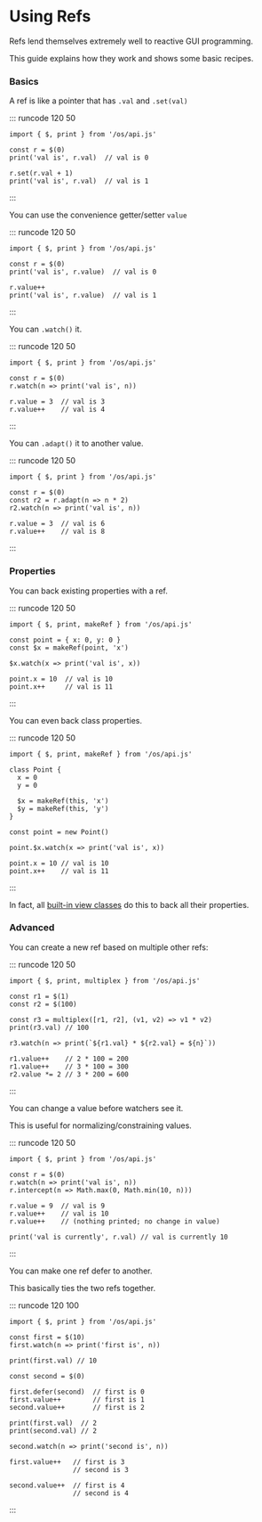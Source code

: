 # Using Refs

Refs lend themselves extremely well to reactive GUI programming.

This guide explains how they work and shows some basic recipes.

### Basics

A ref is like a pointer that has `.val` and `.set(val)`

::: runcode 120 50
```tsx
import { $, print } from '/os/api.js'

const r = $(0)
print('val is', r.val)  // val is 0

r.set(r.val + 1)
print('val is', r.val)  // val is 1
```
:::

You can use the convenience getter/setter `value`

::: runcode 120 50
```tsx
import { $, print } from '/os/api.js'

const r = $(0)
print('val is', r.value)  // val is 0

r.value++
print('val is', r.value)  // val is 1
```
:::

You can `.watch()` it.

::: runcode 120 50
```tsx
import { $, print } from '/os/api.js'

const r = $(0)
r.watch(n => print('val is', n))

r.value = 3  // val is 3
r.value++    // val is 4
```
:::

You can `.adapt()` it to another value.

::: runcode 120 50
```tsx
import { $, print } from '/os/api.js'

const r = $(0)
const r2 = r.adapt(n => n * 2)
r2.watch(n => print('val is', n))

r.value = 3  // val is 6
r.value++    // val is 8
```
:::

### Properties

You can back existing properties with a ref.

::: runcode 120 50
```tsx
import { $, print, makeRef } from '/os/api.js'

const point = { x: 0, y: 0 }
const $x = makeRef(point, 'x')

$x.watch(x => print('val is', x))

point.x = 10  // val is 10
point.x++     // val is 11
```
:::

You can even back class properties.

::: runcode 120 50
```tsx
import { $, print, makeRef } from '/os/api.js'

class Point {
  x = 0
  y = 0

  $x = makeRef(this, 'x')
  $y = makeRef(this, 'y')
}

const point = new Point()

point.$x.watch(x => print('val is', x))

point.x = 10 // val is 10
point.x++    // val is 11
```
:::

In fact, all [built-in view classes](../reference/built-in-views.md#view) do this to back all their properties.

### Advanced

You can create a new ref based on multiple other refs:

::: runcode 120 50
```tsx
import { $, print, multiplex } from '/os/api.js'

const r1 = $(1)
const r2 = $(100)

const r3 = multiplex([r1, r2], (v1, v2) => v1 * v2)
print(r3.val) // 100

r3.watch(n => print(`${r1.val} * ${r2.val} = ${n}`))

r1.value++    // 2 * 100 = 200
r1.value++    // 3 * 100 = 300
r2.value *= 2 // 3 * 200 = 600
```
:::

You can change a value before watchers see it.

This is useful for normalizing/constraining values.

::: runcode 120 50
```tsx
import { $, print } from '/os/api.js'

const r = $(0)
r.watch(n => print('val is', n))
r.intercept(n => Math.max(0, Math.min(10, n)))

r.value = 9  // val is 9
r.value++    // val is 10
r.value++    // (nothing printed; no change in value)

print('val is currently', r.val) // val is currently 10
```
:::

You can make one ref defer to another.

This basically ties the two refs together.

::: runcode 120 100
```tsx
import { $, print } from '/os/api.js'

const first = $(10)
first.watch(n => print('first is', n))

print(first.val) // 10

const second = $(0)

first.defer(second)  // first is 0
first.value++        // first is 1
second.value++       // first is 2

print(first.val)  // 2
print(second.val) // 2

second.watch(n => print('second is', n))

first.value++   // first is 3
                // second is 3

second.value++  // first is 4
                // second is 4
```
:::
